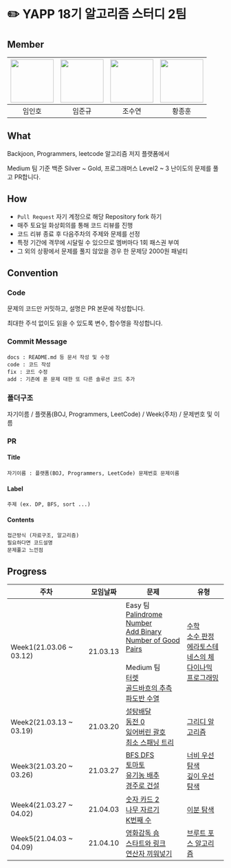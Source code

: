 
# ✏️ YAPP 18기 알고리즘 스터디 2팀  



## Member

| [<img src="https://avatars.githubusercontent.com/inho2736" width="100">](https://github.com/inho2736)| [<img src="https://avatars.githubusercontent.com/Limm-jk" width="100">](https://github.com/Limm-jk) | [<img src="https://avatars.githubusercontent.com/jopopcorn" width="100">](https://github.com/jopopcorn) | [<img src="https://avatars.githubusercontent.com/ybell1028" width="100">](https://github.com/ybell1028) |
| :-----------------------------------: | :---------------------------------------: | :-------------------------------------: | :-------------------------------------: |
| 임인호 | 임준규 | 조수연 | 황종훈 |


## What

Backjoon,  Programmers, leetcode 알고리즘 저지 플랫폼에서

Medium 팀 기준 백준 Silver ~ Gold, 프로그래머스 Level2 ~ 3 난이도의 문제를 풀고 PR합니다.

## How

* `Pull Request` 자기 계정으로 해당 Repository fork 하기
* 매주 토요일 화상회의를 통해 코드 리뷰를 진행
* 코드 리뷰 종료 후 다음주차의 주제와 문제를 선정
* 특정 기간에 격무에 시달릴 수 있으므로 멤버마다 1회 패스권 부여
* 그 외의 상황에서 문제를 풀지 않았을 경우 한 문제당 2000원 패널티


## Convention

### Code 

  문제의 코드만 커밋하고, 설명은 PR 본문에 작성합니다.

  최대한 주석 없이도 읽을 수 있도록 변수, 함수명을 작성합니다.
  

### Commit Message

  ```
  docs : README.md 등 문서 작성 및 수정
  code : 코드 작성
  fix : 코드 수정
  add : 기존에 푼 문제 대한 또 다른 솔루션 코드 추가
  ```

### 폴더구조 

  자기이름 / 플랫폼(BOJ, Programmers, LeetCode) / Week(주차) / 문제번호 및 이름

### PR 

  #### Title   

    자기이름 : 플랫폼(BOJ, Programmers, LeetCode) 문제번호 문제이름

  #### Label  

    주제 (ex. DP, BFS, sort ...) 

  #### Contents 

    접근방식 (자료구조, 알고리즘)
    필요하다면 코드설명
    문제풀고 느낀점
    
## Progress
| 주차 | 모임날짜 | 문제 | 유형 |
|--|--|--|--|
| Week1(21.03.06 ~ 03.12) | 21.03.13 | Easy 팀 <br> [Palindrome Number](https://leetcode.com/problems/palindrome-number/) <br> [Add Binary](https://leetcode.com/problems/add-binary/) <br> [Number of Good Pairs](https://leetcode.com/problems/number-of-good-pairs/) <br> <br> Medium 팀 <br> [터렛](https://www.acmicpc.net/problem/1002)<br> [골드바흐의 추측](https://www.acmicpc.net/problem/9020) <br> [파도반 수열](https://www.acmicpc.net/problem/9461) | [수학](https://www.acmicpc.net/problemset?sort=ac_desc&algo=124) <br> [소수 판정](https://www.acmicpc.net/problemset?sort=ac_desc&algo=9) <br> [에라토스테네스의 체](https://www.acmicpc.net/problemset?sort=ac_desc&algo=67) <br> [다이나믹 프로그래밍](https://www.acmicpc.net/problemset?sort=ac_desc&algo=25) |
| Week2(21.03.13 ~ 03.19) | 21.03.20 |[설탕배달](https://www.acmicpc.net/problem/2839) <br> [동전 0](https://www.acmicpc.net/problem/11047) <br> [잃어버린 괄호](https://www.acmicpc.net/problem/1541) <br> [최소 스패닝 트리](https://www.acmicpc.net/problem/1197)| [그리디 알고리즘](https://www.acmicpc.net/problemset?sort=ac_desc&algo=33) |
| Week3(21.03.20 ~ 03.26) | 21.03.27 |[BFS DFS](https://www.acmicpc.net/problem/1260) <br> [토마토](https://www.acmicpc.net/problem/7576) <br> [유기농 배추](https://www.acmicpc.net/problem/1012) <br> [경주로 건설](https://programmers.co.kr/learn/courses/30/lessons/67259)| [너비 우선 탐색](https://www.acmicpc.net/problemset?sort=ac_desc&algo=126) </br> [깊이 우선 탐색](https://www.acmicpc.net/problemset?sort=ac_desc&algo=127) |
| Week4(21.03.27 ~ 04.02) | 21.04.03 |[숫자 카드 2](https://www.acmicpc.net/problem/10816) <br> [나무 자르기](https://www.acmicpc.net/problem/2805) <br> [K번째 수](https://www.acmicpc.net/problem/1300) <br>| [이분 탐색](https://www.acmicpc.net/problemset?sort=ac_desc&algo=12)|
| Week5(21.04.03 ~ 04.09) | 21.04.10 |[영화감독 숌](https://www.acmicpc.net/problem/1436) <br> [스타트와 링크](https://www.acmicpc.net/problem/14889) <br> [연산자 끼워넣기](https://www.acmicpc.net/problem/14888) <br>| [브루트 포스 알고리즘](https://www.acmicpc.net/problemset?sort=ac_desc&algo=125)|
